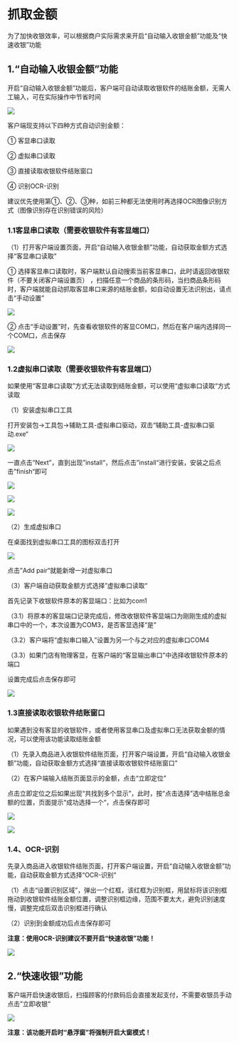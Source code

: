 # 抓取金额

为了加快收银效率，可以根据商户实际需求来开启“自动输入收银金额”功能及“快速收银”功能

## 1.“自动输入收银金额”功能

开启“自动输入收银金额”功能后，客户端可自动读取收银软件的结账金额，无需人工输入，可在实际操作中节省时间

![](/image/image1.png)



客户端现支持以下四种方式自动识别金额：

① 客显串口读取

② 虚拟串口读取

③ 直接读取收银软件结账窗口

④ 识别OCR-识别

建议优先使用第①、②、③种，如前三种都无法使用时再选择OCR图像识别方式（图像识别存在识别错误的风险）

### 1.1客显串口读取（需要收银软件有客显端口）

（1）打开客户端设置页面，开启“自动输入收银金额”功能，自动获取金额方式选择“客显串口读取”

① 选择客显串口读取时，客户端默认自动搜索当前客显串口，此时请返回收银软件（不要关闭客户端设置页） ，扫描任意一个商品的条形码，当扫商品条形码时，客户端就能自动抓取客显串口来源的结账金额，如自动设置无法识别出，请点击“手动设置”

![](/image/image3.png)

② 点击“手动设置”时，先查看收银软件的客显COM口，然后在客户端内选择同一个COM口，点击保存

![](/image/image2.png)



### 1.2虚拟串口读取（需要收银软件有客显端口）

如果使用“客显串口读取”方式无法读取到结账金额，可以使用“虚拟串口读取“方式读取

（1）安装虚拟串口工具

打开安装包→工具包→辅助工具-虚拟串口驱动，双击“辅助工具-虚拟串口驱动.exe“

![](/image/image9.png)

一直点击“Next”，直到出现”install“，然后点击”install“进行安装，安装之后点击”finish“即可

![](/assets/gfhort.png)



![](/assets/imp463fort.png)

![](/assets/im134114port.png)



（2）生成虚拟串口

在桌面找到虚拟串口工具的图标双击打开

![](/image/image10.png)

点击”Add pair“就能新增一对虚拟串口

（3）客户端自动获取金额方式选择”虚拟串口读取“

首先记录下收银软件原本的客显端口：比如为com1

（3.1）将原本的客显端口记录完成后，修改收银软件客显端口为刚刚生成的虚拟串口中的一个，本次设置为COM3，是否客显选择“是”

（3.2）客户端将“虚拟串口输入”设置为另一个与之对应的虚拟串口COM4

（3.3）如果门店有物理客显，在客户端的“客显输出串口”中选择收银软件原本的端口

设置完成后点击保存即可

![](/image/image11.png)



### 1.3直接读取收银软件结账窗口

如果遇到没有客显的收银软件，或者使用客显串口及虚拟串口无法获取金额的情况，可以使用该功能读取结账金额

（1）先录入商品进入收银软件结账页面，打开客户端设置，开启“自动输入收银金额”功能，自动获取金额方式选择“直接读取收银软件结账窗口”

（2）在客户端输入结账页面显示的金额，点击“立即定位”

点击立即定位之后如果出现“共找到多个显示”，此时，按“点击选择”选中结账总金额的位置，页面提示“成功选择一个“，点击保存即可



![](/image/image12.png)

![](/image/image13.png)



### 1.4、OCR-识别

先录入商品进入收银软件结账页面，打开客户端设置，开启“自动输入收银金额”功能，自动获取金额方式选择“OCR-识别”

（1）点击“设置识别区域”，弹出一个红框，该红框为识别框，用鼠标将该识别框拖动到收银软件结账金额位置，调整识别框边缘，范围不要太大，避免识别速度慢，调整完成后双击识别框进行确认

（2）识别到金额成功后点击保存即可

**注意：使用OCR-识别建议不要开启“快速收银”功能！**

![](/image/image14.png)



## 2.“快速收银”功能

客户端开启快速收银后，扫描顾客的付款码后会直接发起支付，不需要收银员手动点击”立即收银“

![](/image/image15.png)

**注意：该功能开启时“悬浮窗”将强制开启大窗模式！**

